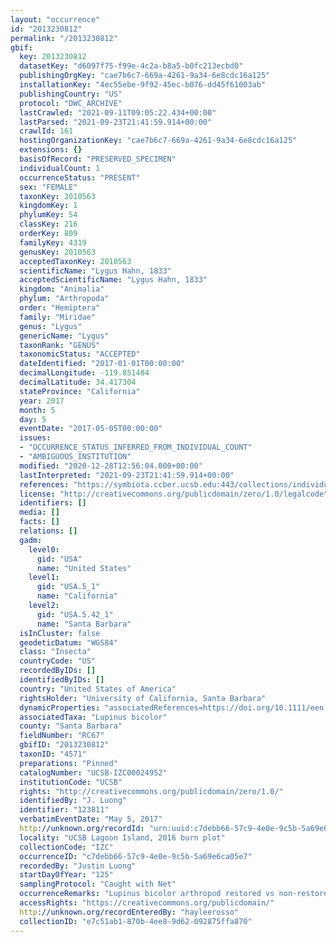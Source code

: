 ```yaml
---
layout: "occurrence"
id: "2013230812"
permalink: "/2013230812"
gbif:
  key: 2013230812
  datasetKey: "d6097f75-f99e-4c2a-b8a5-b0fc213ecbd0"
  publishingOrgKey: "cae7b6c7-669a-4261-9a34-6e8cdc16a125"
  installationKey: "4ec55ebe-9f92-45ec-b076-dd45f61003ab"
  publishingCountry: "US"
  protocol: "DWC_ARCHIVE"
  lastCrawled: "2021-09-11T09:05:22.434+00:00"
  lastParsed: "2021-09-23T21:41:59.914+00:00"
  crawlId: 161
  hostingOrganizationKey: "cae7b6c7-669a-4261-9a34-6e8cdc16a125"
  extensions: {}
  basisOfRecord: "PRESERVED_SPECIMEN"
  individualCount: 1
  occurrenceStatus: "PRESENT"
  sex: "FEMALE"
  taxonKey: 2010563
  kingdomKey: 1
  phylumKey: 54
  classKey: 216
  orderKey: 809
  familyKey: 4319
  genusKey: 2010563
  acceptedTaxonKey: 2010563
  scientificName: "Lygus Hahn, 1833"
  acceptedScientificName: "Lygus Hahn, 1833"
  kingdom: "Animalia"
  phylum: "Arthropoda"
  order: "Hemiptera"
  family: "Miridae"
  genus: "Lygus"
  genericName: "Lygus"
  taxonRank: "GENUS"
  taxonomicStatus: "ACCEPTED"
  dateIdentified: "2017-01-01T00:00:00"
  decimalLongitude: -119.851484
  decimalLatitude: 34.417304
  stateProvince: "California"
  year: 2017
  month: 5
  day: 5
  eventDate: "2017-05-05T00:00:00"
  issues:
  - "OCCURRENCE_STATUS_INFERRED_FROM_INDIVIDUAL_COUNT"
  - "AMBIGUOUS_INSTITUTION"
  modified: "2020-12-28T12:56:04.000+00:00"
  lastInterpreted: "2021-09-23T21:41:59.914+00:00"
  references: "https://symbiota.ccber.ucsb.edu:443/collections/individual/index.php?occid=123811"
  license: "http://creativecommons.org/publicdomain/zero/1.0/legalcode"
  identifiers: []
  media: []
  facts: []
  relations: []
  gadm:
    level0:
      gid: "USA"
      name: "United States"
    level1:
      gid: "USA.5_1"
      name: "California"
    level2:
      gid: "USA.5.42_1"
      name: "Santa Barbara"
  isInCluster: false
  geodeticDatum: "WGS84"
  class: "Insecta"
  countryCode: "US"
  recordedByIDs: []
  identifiedByIDs: []
  country: "United States of America"
  rightsHolder: "University of California, Santa Barbara"
  dynamicProperties: "associatedReferences=https://doi.org/10.1111/een.12721; associatedReferences=https://escholarship.org/uc/item/64c550mk"
  associatedTaxa: "Lupinus bicolor"
  county: "Santa Barbara"
  fieldNumber: "RC67"
  gbifID: "2013230812"
  taxonID: "4571"
  preparations: "Pinned"
  catalogNumber: "UCSB-IZC00024952"
  institutionCode: "UCSB"
  rights: "http://creativecommons.org/publicdomain/zero/1.0/"
  identifiedBy: "J. Luong"
  identifier: "123811"
  verbatimEventDate: "May 5, 2017"
  http://unknown.org/recordId: "urn:uuid:c7debb66-57c9-4e0e-9c5b-5a69e6ca05e7"
  locality: "UCSB Lagoon Island, 2016 burn plot"
  collectionCode: "IZC"
  occurrenceID: "c7debb66-57c9-4e0e-9c5b-5a69e6ca05e7"
  recordedBy: "Justin Luong"
  startDayOfYear: "125"
  samplingProtocol: "Caught with Net"
  occurrenceRemarks: "Lupinus bicolor arthropod restored vs non-restored project comparison"
  accessRights: "https://creativecommons.org/publicdomain/"
  http://unknown.org/recordEnteredBy: "hayleerosso"
  collectionID: "e7c51ab1-870b-4ee8-9d62-092875ffa870"
---
```

